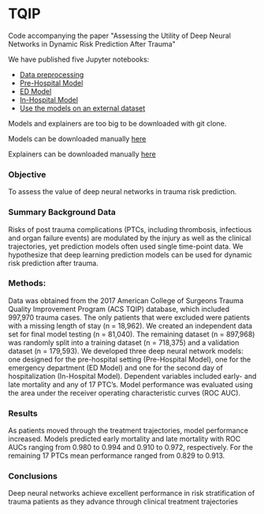 # TQIP
Code accompanying the paper "Assessing the Utility of Deep Neural Networks in Dynamic Risk Prediction After Trauma"

We have published five Jupyter notebooks: 
* [Data preprocessing](https://github.com/alexbonde/TQIP/blob/main/1_data_preprocessing.ipynb)
* [Pre-Hospital Model](https://github.com/alexbonde/TQIP/blob/main/2_Pre-Hospital_Model.ipynb)
* [ED Model](https://github.com/alexbonde/TQIP/blob/main/3_ED_Model.ipynb)
* [In-Hospital Model](https://github.com/alexbonde/TQIP/blob/main/4_In-Hospital_Model.ipynb)
* [Use the models on an external dataset](https://github.com/alexbonde/TQIP/blob/main/5_Model_Inferecence.ipynb)

Models and explainers are too big to be downloaded with git clone. 

Models can be downloaded manually [here](https://github.com/alexbonde/TQIP/tree/main/models)

Explainers can be downloaded manually [here](https://github.com/alexbonde/TQIP/tree/main/explainers)

### Objective
To assess the value of deep neural networks in trauma risk prediction. 

### Summary Background Data
Risks of post trauma complications (PTCs, including thrombosis, infectious and organ failure events) are modulated by the injury as well as the clinical trajectories, yet prediction models often used single time-point data.  We hypothesize that deep learning prediction models can be used for dynamic risk prediction after trauma.

### Methods:  
Data was obtained from the 2017 American College of Surgeons Trauma Quality Improvement Program (ACS TQIP) database, which included 997,970 trauma cases. The only patients that were excluded were patients with a missing length of stay (n = 18,962). We created an independent data set for final model testing (n = 81,040). The remaining dataset (n = 897,968) was randomly split into a training dataset (n = 718,375) and a validation dataset (n = 179,593). We developed three deep neural network models: one designed for the pre-hospital setting (Pre-Hospital Model), one for the emergency department (ED Model) and one for the second day of hospitalization (In-Hospital Model). Dependent variables included early- and late mortality and any of 17 PTC’s. Model performance was evaluated using the area under the receiver operating characteristic curves (ROC AUC). 

### Results 
As patients moved through the treatment trajectories, model performance increased. Models predicted early mortality and late mortality with ROC AUCs ranging from 0.980 to 0.994 and 0.910 to 0.972, respectively. For the remaining 17 PTCs mean performance ranged from 0.829 to 0.913. 

### Conclusions
Deep neural networks achieve excellent performance in risk stratification of trauma patients as they advance through clinical treatment trajectories
